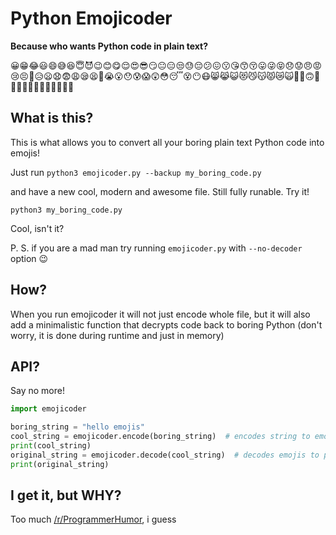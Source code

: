 # Python Emojicoder

**Because who wants Python code in plain text?**

😀😁😂😃😄😅😆😇😈😉😊😋😌😍😎😏😐😑😒😓😔😕😖😗😘😙😚😛😜😝😞😟😠😡😢😣😤😥😦😧😨😩😪😫😬😭😮😯😰😱😲😳😴😵😶😷😸😹😺😻😼😽😾😿🙀🙁🙂🙃🙄🙅🙆🙇🙈🙉🙊🙋🙌🙍🙎🙏

## What is this?

This is what allows you to convert all your boring plain text Python code into emojis!

Just run `python3 emojicoder.py --backup my_boring_code.py`

and have a new cool, modern and awesome file. Still fully runable. Try it!

`python3 my_boring_code.py`

Cool, isn't it?

P. S. if you are a mad man try running `emojicoder.py` with `--no-decoder` option 😉

## How?

When you run emojicoder it will not just encode whole file, but it will also add a minimalistic function that decrypts code back to boring Python (don't worry, it is done during runtime and just in memory)

## API?

Say no more!

```python
import emojicoder

boring_string = "hello emojis"
cool_string = emojicoder.encode(boring_string)  # encodes string to emojis
print(cool_string)
original_string = emojicoder.decode(cool_string)  # decodes emojis to plaintext string
print(original_string)
```
## I get it, but WHY?

Too much [/r/ProgrammerHumor](https://www.reddit.com/r/ProgrammerHumor), i guess